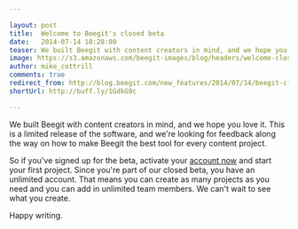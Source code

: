 ```yaml
---

layout: post
title:  Welcome to Beegit's closed beta
date:   2014-07-14 18:28:00
teaser: We built Beegit with content creators in mind, and we hope you love it. If you've signed up for our beta, you can activate your account today. 
image: https://s3.amazonaws.com/beegit-images/blog/headers/welcome-closed-beta.jpg
author: mike_cottrill
comments: true
redirect_from: http://blog.beegit.com/new_features/2014/07/14/beegit-closed-beta-welcome/
shortUrl: http://buff.ly/1GdkG9c

---
```

We built Beegit with content creators in mind, and we hope you love it. This is a limited release of the software, and we're looking for feedback along the way on how to make Beegit the best tool for every content project. 

So if you've signed up for the beta, activate your [account now](https://beegit.com) and start your first project. Since you're part of our closed beta, you have an unlimited account. That means you can create as many projects as you need and you can add in unlimited team members. We can't wait to see what you create. 

Happy writing. 
